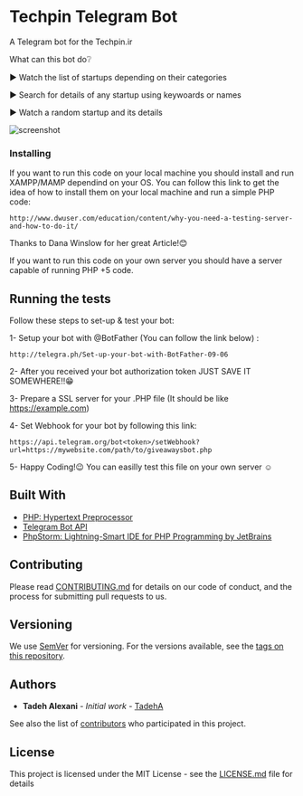 # Techpin Telegram Bot

A Telegram bot for the Techpin.ir

What can this bot do❔

▶️ Watch the list of startups depending on their categories

▶️ Search for details of any startup using keywoards or names

▶️ Watch a random startup and its details



![screenshot](https://user-images.githubusercontent.com/22890731/30146319-93614e66-93ac-11e7-9c81-fbc670c87331.png)


### Installing

If you want to run this code on your local machine you should install and run XAMPP/MAMP dependind on your OS. You can follow this link to get the idea of how to install them on your local machine and run a simple PHP code:

```
http://www.dwuser.com/education/content/why-you-need-a-testing-server-and-how-to-do-it/
```

Thanks to Dana Winslow for her great Article!😊

If you want to run this code on your own server you should have a server capable of running PHP +5 code.


## Running the tests


Follow these steps to set-up & test your bot:

1- Setup your bot with @BotFather (You can follow the link below) :

```
http://telegra.ph/Set-up-your-bot-with-BotFather-09-06
```

 2- After you received your bot authorization token JUST SAVE IT SOMEWHERE!!😁

 3- Prepare a SSL server for your .PHP file (It should be like https://example.com)

 4- Set Webhook for your bot by following this link:
 
 ```
 https://api.telegram.org/bot<token>/setWebhook?url=https://mywebsite.com/path/to/giveawaysbot.php
 ```

 5- Happy Coding!😉 You can easilly test this file on your own server ☺️
 

## Built With

* [PHP: Hypertext Preprocessor](http://php.net/manual/en/intro-whatis.php/)
* [Telegram Bot API](https://core.telegram.org/bots/api)
* [PhpStorm: Lightning-Smart IDE for PHP Programming by JetBrains](https://www.jetbrains.com/phpstorm/)

## Contributing

Please read [CONTRIBUTING.md](https://gist.github.com/PurpleBooth/b24679402957c63ec426) for details on our code of conduct, and the process for submitting pull requests to us.

## Versioning

We use [SemVer](http://semver.org/) for versioning. For the versions available, see the [tags on this repository](https://github.com/idearun/techpin-bot/tags). 

## Authors

* **Tadeh Alexani** - *Initial work* - [TadehA](https://github.com/Tadeha)

See also the list of [contributors](https://github.com/idearun/techpin-bot/contributors) who participated in this project.

## License

This project is licensed under the MIT License - see the [LICENSE.md](LICENSE) file for details

[comment]: <> (## Acknowledgments)

[//]: <> (* Hat tip to anyone who's code was used)
[//]: <> (* Inspiration)

